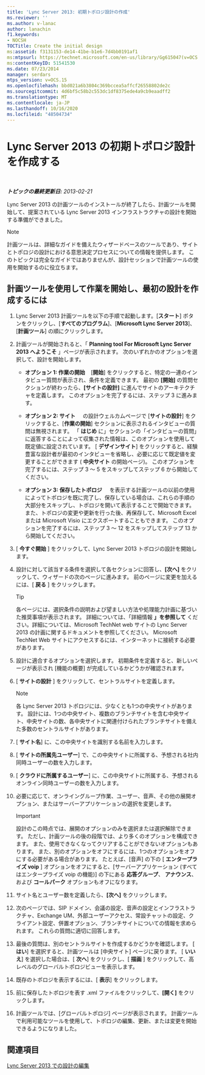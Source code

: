 ```yaml
---
title: 'Lync Server 2013: 初期トポロジ設計の作成'
ms.reviewer: ''
ms.author: v-lanac
author: lanachin
f1.keywords:
- NOCSH
TOCTitle: Create the initial design
ms:assetid: f3131153-de14-41be-b1e6-7d4bb0191af1
ms:mtpsurl: https://technet.microsoft.com/en-us/library/Gg615047(v=OCS.15)
ms:contentKeyID: 51541530
ms.date: 07/23/2014
manager: serdars
mtps_version: v=OCS.15
ms.openlocfilehash: bbd021a6b3804c369bccea5affcf26558802de2c
ms.sourcegitcommit: 4d6bf5c58b2c553dc1df8375ede4a9cb9eaadff2
ms.translationtype: MT
ms.contentlocale: ja-JP
ms.lasthandoff: 10/16/2020
ms.locfileid: "48504734"
---
```

# <a name="create-the-initial-topology-design-for-lync-server-2013"></a>Lync Server 2013 の初期トポロジ設計を作成する

<div data-xmlns="http://www.w3.org/1999/xhtml">

<div class="topic" data-xmlns="http://www.w3.org/1999/xhtml" data-msxsl="urn:schemas-microsoft-com:xslt" data-cs="https://msdn.microsoft.com/">

<div data-asp="https://msdn2.microsoft.com/asp">



</div>

<div id="mainSection">

<div id="mainBody">

<span> </span>

_**トピックの最終更新日:** 2013-02-21_

Lync Server 2013 の計画ツールのインストールが終了したら、計画ツールを開始して、提案されている Lync Server 2013 インフラストラクチャの設計を開始する準備ができました。

<div>


> [!NOTE]  
> 計画ツールは、詳細なガイドを備えたウィザードベースのツールであり、サイトとトポロジの設計における意思決定プロセスについての情報を提供します。 このトピックは完全なガイドではありませんが、設計セッションで計画ツールの使用を開始するのに役立ちます。



</div>

<div>

## <a name="to-get-started-using-the-planning-tool-and-create-the-initial-design"></a>計画ツールを使用して作業を開始し、最初の設計を作成するには

1.  Lync Server 2013 計画ツールを以下の手順で起動します。[**スタート**] ボタンをクリックし、[**すべてのプログラム**]、[**Microsoft Lync Server 2013**]、[**計画ツール**] の順にクリックします。

2.  計画ツールが開始されると、「 **Planning tool For Microsoft Lync Server 2013 へようこそ** 」ページが表示されます。 次のいずれかのオプションを選択して、設計を開始します。
    
      - **オプション 1: 作業の開始**    [**開始**] をクリックすると、特定の一連のインタビュー質問が表示され、条件を定義できます。 最初の **[開始]** の質問セクションが終わったら、**[サイトの設計]** に進んでサイトのアーキテクチャを定義します。 このオプションを完了するには、ステップ 3 に進みます。
    
      - **オプション 2: サイト**     の設計ウェルカムページで [**サイトの設計**] をクリックすると、[**作業の開始**] セクションに表示されるインタビューの質問は無視されます。 「 **はじめ** に」セクションの「インタビューの質問」に返答することによって収集された情報は、このオプションを使用して既定値に設定されています。 [ **デザインサイト**] をクリックすると、経験豊富な設計者が最初のインタビューを省略し、必要に応じて既定値を変更することができます ( **中央サイト** の開始ページ)。 このオプションを完了するには、ステップ 3 ～ 5 をスキップしてステップ 6 から開始してください。
    
      - **オプション 3: 保存したトポロジ**     を表示する計画ツールの以前の使用によってトポロジを既に完了し、保存している場合は、これらの手順の大部分をスキップし、トポロジを開いて表示することで開始できます。 また、トポロジの変更や更新を行った後、再保存して、Microsoft Excel または Microsoft Visio にエクスポートすることもできます。 このオプションを完了するには、ステップ 3 ～ 12 をスキップしてステップ 13 から開始してください。

3.  [ **今すぐ開始** ] をクリックして、Lync Server 2013 トポロジの設計を開始します。

4.  設計に対して該当する条件を選択して各セクションに回答し、**[次へ]** をクリックして、ウィザードの次のページに進みます。 前のページに変更を加えるには、[ **戻る** ] をクリックします。
    
    <div>
    

    > [!TIP]  
    > 各ページには、選択条件の説明および望ましい方法や処理能力計画に基づいた推奨事項が表示されます。 詳細については、「詳細情報 <STRONG>」を参照して</STRONG> ください。詳細については、Microsoft TechNet web サイトの Lync Server 2013 の計画に関するドキュメントを参照してください。 Microsoft TechNet Web サイトにアクセスするには、インターネットに接続する必要があります。

    
    </div>

5.  設計に適合するオプションを選択します。 初期条件を定義すると、新しいページが表示され [機能の概要] が完成しているかどうかが確認されます。

6.  [ **サイトの設計** ] をクリックして、セントラルサイトを定義します。
    
    <div>
    

    > [!NOTE]  
    > 各 Lync Server 2013 トポロジには、少なくとも1つの中央サイトがあります。 設計には、1つの中央サイト、複数のブランチサイトを含む中央サイト、中央サイトの数、各中央サイトに関連付けられたブランチサイトを備えた多数のセントラルサイトがあります。

    
    </div>

7.  [ **サイト名**] に、この中央サイトを識別する名前を入力します。

8.  [ **サイトの所属先ユーザー**] で、この中央サイトに所属する、予想される社内同時ユーザーの数を入力します。

9.  [ **クラウドに所属するユーザー**] に、この中央サイトに所属する、予想されるオンライン同時ユーザーの数を入力します。

10. 必要に応じて、オンライングループ作業、ユーザー、音声、その他の展開オプション、またはサーバーアプリケーションの選択を変更します。
    
    <div>
    

    > [!IMPORTANT]  
    > 設計のこの時点では、展開のオプションのみを選択または選択解除できます。 ただし、計画ツールの後の段階では、より多くのオプションを構成できます。 また、使用できなくなってクリアすることができないオプションもあります。 また、別のオプションをオフにするには、1つのオプションをオフにする必要がある場合があります。 たとえば、[音声] の下の [ <STRONG>エンタープライズ voip</STRONG> ] オプションをオフにすると、[サーバーアプリケーション (すべてはエンタープライズ voip の機能)] の下にある <STRONG>応答グループ</STRONG>、 <STRONG>アナウンス</STRONG>、および <STRONG>コールパーク</STRONG> オプションもオフになります。

    
    </div>

11. サイト名とユーザー数を定義したら、**[次へ]** をクリックします。

12. 次のページでは、SIP ドメイン、会議の設定、音声の設定とインフラストラクチャ、Exchange UM、外部ユーザーアクセス、常設チャットの設定、クライアント設定、併置オプション、ブランチサイトについての情報を求められます。 これらの質問に適切に回答します。

13. 最後の質問は、別のセントラルサイトを作成するかどうかを確認します。 [ **はい**] を選択すると、計画ツールは [中央サイト] ページに戻ります。 [ **いいえ**] を選択した場合は、[ **次へ**] をクリックし、[ **描画** ] をクリックして、高レベルのグローバルトポロジビューを表示します。

14. 既存のトポロジを表示するには、[ **表示**] をクリックします。

15. 前に保存したトポロジを表す .xml ファイルをクリックして、**[開く]** をクリックします。

16. 計画ツールでは、[グローバルトポロジ] ページが表示されます。 計画ツールで利用可能なツールを使用して、トポロジの編集、更新、または変更を開始できるようになりました。

</div>

<div>

## <a name="see-also"></a>関連項目


[Lync Server 2013 での設計の編集](lync-server-2013-editing-the-design.md)  
  

</div>

</div>

<span> </span>

</div>

</div>

</div>

